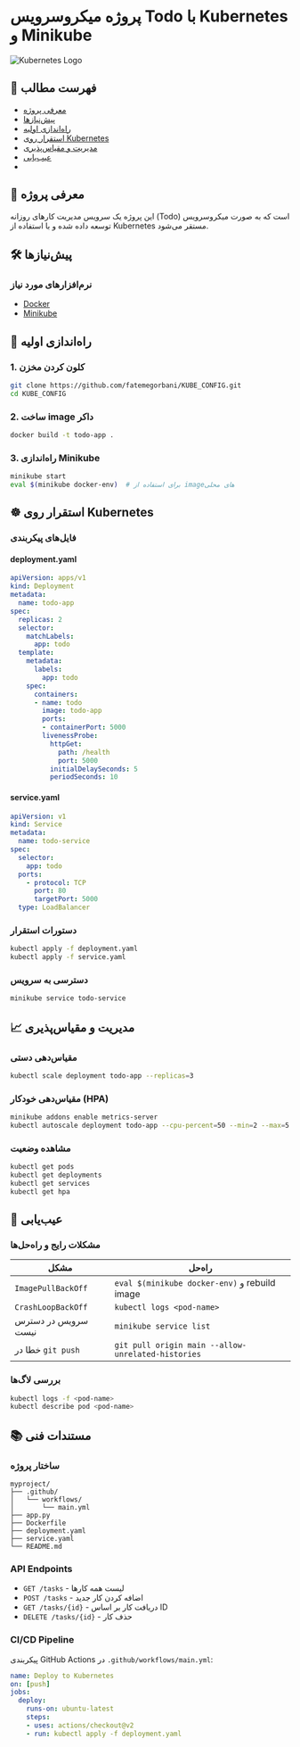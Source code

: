 # پروژه میکروسرویس Todo با Kubernetes و Minikube

![Kubernetes Logo](https://kubernetes.io/images/kubernetes-horizontal-color.png)

## 📝 فهرست مطالب
- [معرفی پروژه](#-معرفی-پروژه)
- [پیش‌نیازها](#-پیشنیازها)
- [راه‌اندازی اولیه](#-راهاندازی-اولیه)
- [استقرار روی Kubernetes](#-استقرار-روی-kubernetes)
- [مدیریت و مقیاس‌پذیری](#-مدیریت-و-مقیاسپذیری)
- [عیب‌یابی](#-عیبیابی)
-

## 🌟 معرفی پروژه
این پروژه یک سرویس مدیریت کارهای روزانه (Todo) است که به صورت میکروسرویس توسعه داده شده و با استفاده از Kubernetes مستقر می‌شود.

## 🛠️ پیش‌نیازها

### نرم‌افزارهای مورد نیاز
- [Docker](https://docs.docker.com/get-docker/)
- [Minikube](https://minikube.sigs.k8s.io/docs/start/)



## 🚀 راه‌اندازی اولیه

### 1. کلون کردن مخزن
```bash
git clone https://github.com/fatemegorbani/KUBE_CONFIG.git
cd KUBE_CONFIG
```

### 2. ساخت image داکر
```bash
docker build -t todo-app .
```

### 3. راه‌اندازی Minikube
```bash
minikube start
eval $(minikube docker-env)  # برای استفاده از imageهای محلی
```

## ☸️ استقرار روی Kubernetes

### فایل‌های پیکربندی

#### deployment.yaml
```yaml
apiVersion: apps/v1
kind: Deployment
metadata:
  name: todo-app
spec:
  replicas: 2
  selector:
    matchLabels:
      app: todo
  template:
    metadata:
      labels:
        app: todo
    spec:
      containers:
      - name: todo
        image: todo-app
        ports:
        - containerPort: 5000
        livenessProbe:
          httpGet:
            path: /health
            port: 5000
          initialDelaySeconds: 5
          periodSeconds: 10
```

#### service.yaml
```yaml
apiVersion: v1
kind: Service
metadata:
  name: todo-service
spec:
  selector:
    app: todo
  ports:
    - protocol: TCP
      port: 80
      targetPort: 5000
  type: LoadBalancer
```

### دستورات استقرار
```bash
kubectl apply -f deployment.yaml
kubectl apply -f service.yaml
```

### دسترسی به سرویس
```bash
minikube service todo-service
```

## 📈 مدیریت و مقیاس‌پذیری

### مقیاس‌دهی دستی
```bash
kubectl scale deployment todo-app --replicas=3
```

### مقیاس‌دهی خودکار (HPA)
```bash
minikube addons enable metrics-server
kubectl autoscale deployment todo-app --cpu-percent=50 --min=2 --max=5
```

### مشاهده وضعیت
```bash
kubectl get pods
kubectl get deployments
kubectl get services
kubectl get hpa
```

## 🚨 عیب‌یابی

### مشکلات رایج و راه‌حل‌ها

| مشکل | راه‌حل |
|------|--------|
| `ImagePullBackOff` | `eval $(minikube docker-env)` و rebuild image |
| `CrashLoopBackOff` | `kubectl logs <pod-name>` |
| سرویس در دسترس نیست | `minikube service list` |
| خطا در `git push` | `git pull origin main --allow-unrelated-histories` |

### بررسی لاگ‌ها
```bash
kubectl logs -f <pod-name>
kubectl describe pod <pod-name>
```

## 📚 مستندات فنی

### ساختار پروژه
```
myproject/
├── .github/
│   └── workflows/
│       └── main.yml
├── app.py
├── Dockerfile
├── deployment.yaml
├── service.yaml
└── README.md
```

### API Endpoints
- `GET /tasks` - لیست همه کارها
- `POST /tasks` - اضافه کردن کار جدید
- `GET /tasks/{id}` - دریافت کار بر اساس ID
- `DELETE /tasks/{id}` - حذف کار

### CI/CD Pipeline
پیکربندی GitHub Actions در `.github/workflows/main.yml`:
```yaml
name: Deploy to Kubernetes
on: [push]
jobs:
  deploy:
    runs-on: ubuntu-latest
    steps:
    - uses: actions/checkout@v2
    - run: kubectl apply -f deployment.yaml
```
